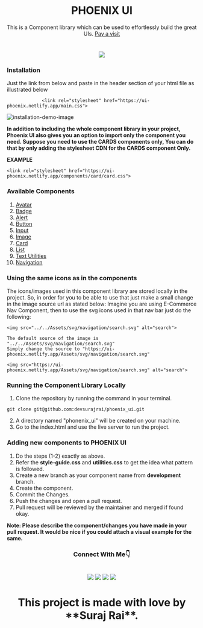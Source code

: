 
<h1 align="center">PHOENIX UI</h1>
<p align="center">This is a Component library which can be used to effortlessly build the great UIs. <a href="https://ui-phoenix.netlify.app">Pay a visit</a><br></p>

<h1 align="center" ><img src="https://user-images.githubusercontent.com/77954411/153797027-e21095a5-c6a5-41fd-908b-7002b8328759.gif"/></h1>


### Installation
Just the link from below and paste in the header section of your html file as illustrated below
```
             <link rel="stylesheet" href="https://ui-phoenix.netlify.app/main.css">   
```
![installation-demo-image](https://user-images.githubusercontent.com/77954411/153798849-4733ffcd-1fab-4ae2-8d83-745cf7ae28bd.png)

**In addition to including the whole component library in your project, Phoenix UI also gives you an option to import only the component you need. Suppose you need to use the CARDS components only, You can do that by only adding the stylesheet CDN for the CARDS component Only.**

**EXAMPLE**
```
<link rel="stylesheet" href="https://ui-phoenix.netlify.app/components/card/card.css">
```

### Available Components

1. [Avatar](https://ui-phoenix.netlify.app/components/docs/docs.html)
3. [Badge](https://ui-phoenix.netlify.app/components/docs/docs.html)
4. [Alert](https://ui-phoenix.netlify.app/components/docs/docs.html)
5. [Button](https://ui-phoenix.netlify.app/components/docs/docs.html)
6. [Input](https://ui-phoenix.netlify.app/components/docs/docs.html)
7. [Image](https://ui-phoenix.netlify.app/components/docs/docs.html)
8. [Card](https://ui-phoenix.netlify.app/components/docs/docs.html)
9. [List](https://ui-phoenix.netlify.app/components/docs/docs.html)
10. [Text Utilities](https://ui-phoenix.netlify.app/components/docs/docs.html)
11. [Navigation](https://ui-phoenix.netlify.app/components/docs/docs.html) 

### Using the same icons as in the components

The icons/images used in this component library are stored locally in the project. So, in order for you to be able to use that just make a small change in the image source url as stated below:
Imagine you are using E-Commerce Nav Component, then to use the svg icons used in that nav bar just do the following:
```
<img src="../../Assets/svg/navigation/search.svg" alt="search">

The default source of the image is "../../Assets/svg/navigation/search.svg"
Simply change the source to "https://ui-phoenix.netlify.app/Assets/svg/navigation/search.svg"

<img src="https://ui-phoenix.netlify.app/Assets/svg/navigation/search.svg" alt="search">

```
### Running the Component Library Locally

1. Clone the repository by running the command in your terminal.

```
git clone git@github.com:devsurajrai/phoenix_ui.git

```
2. A directory named "phonenix_ui" will be created on your machine.
3. Go to the index.html and use the live server to run the project.

### Adding new components to PHOENIX UI

1. Do the steps (1-2) exactly as above.
2. Refer the **style-guide.css** and **utilities.css** to get the idea what pattern is followed.
3. Create a new branch as your component name from **development** branch.
4. Create the component.
5. Commit the Changes.
6. Push the changes and open a pull request.
7. Pull request will be reviewed by the maintainer and merged if found okay.

**Note: Please describe the component/changes you have made in your pull request. It would be nice if you could attach a visual example for the same.**


<h3 align="center">Connect With Me👇</h><br><br>

[![](https://img.shields.io/badge/Instagram-E4405F?style=for-the-badge&logo=instagram&logoColor=white)](https://www.instagram.com/_surajrai_z/)
[![](https://img.shields.io/badge/LinkedIn-0077B5?style=for-the-badge&logo=linkedin&logoColor=white)](https://www.linkedin.com/in/sr3688/)
[![](https://img.shields.io/badge/Twitter-%231DA1F2.svg?style=for-the-badge&logo=Twitter&logoColor=white)](https://twitter.com/surajrai_z)
<a href="mailto:devsurajrai@gmail.com"><img src="https://img.shields.io/badge/Gmail-D14836?style=for-the-badge&logo=gmail&logoColor=white"></img></a>


<h1 align="center">This project is made with love by **Suraj Rai**.<h1>




